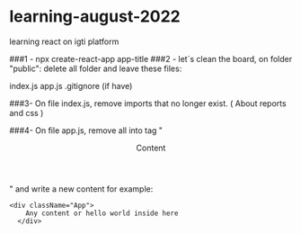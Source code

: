 # learning-august-2022
learning react on igti platform


###1 - npx create-react-app app-title
###2 - let´s clean the board, on folder "public":
   delete all folder and leave these files:

index.js
app.js
.gitignore (if have) 

###3- On file index.js, remove imports that no longer exist. ( About reports and css )

###4- On file app.js, remove all into tag "<header>Content</header>" and write a new content for example: 
  ```
  <div className="App">
      Any content or hello world inside here
    </div>
  ```
